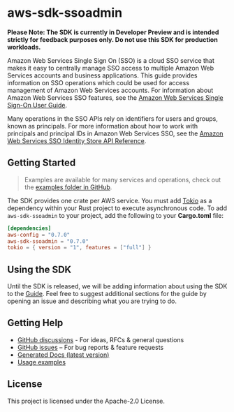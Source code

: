# aws-sdk-ssoadmin

**Please Note: The SDK is currently in Developer Preview and is intended strictly for
feedback purposes only. Do not use this SDK for production workloads.**

Amazon Web Services Single Sign On (SSO) is a cloud SSO service that makes it easy to centrally manage SSO access to multiple Amazon Web Services accounts and business applications. This guide provides information on SSO operations which could be used for access management of Amazon Web Services accounts. For information about Amazon Web Services SSO features, see the [Amazon Web Services Single Sign-On User Guide](https://docs.aws.amazon.com/singlesignon/latest/userguide/what-is.html).

Many operations in the SSO APIs rely on identifiers for users and groups, known as principals. For more information about how to work with principals and principal IDs in Amazon Web Services SSO, see the [Amazon Web Services SSO Identity Store API Reference](https://docs.aws.amazon.com/singlesignon/latest/IdentityStoreAPIReference/welcome.html).

## Getting Started

> Examples are available for many services and operations, check out the
> [examples folder in GitHub](https://github.com/awslabs/aws-sdk-rust/tree/main/examples).

The SDK provides one crate per AWS service. You must add [Tokio](https://crates.io/crates/tokio)
as a dependency within your Rust project to execute asynchronous code. To add `aws-sdk-ssoadmin` to
your project, add the following to your **Cargo.toml** file:

```toml
[dependencies]
aws-config = "0.7.0"
aws-sdk-ssoadmin = "0.7.0"
tokio = { version = "1", features = ["full"] }
```

## Using the SDK

Until the SDK is released, we will be adding information about using the SDK to the
[Guide](https://github.com/awslabs/aws-sdk-rust/blob/main/Guide.md). Feel free to suggest
additional sections for the guide by opening an issue and describing what you are trying to do.

## Getting Help

* [GitHub discussions](https://github.com/awslabs/aws-sdk-rust/discussions) - For ideas, RFCs & general questions
* [GitHub issues](https://github.com/awslabs/aws-sdk-rust/issues/new/choose) – For bug reports & feature requests
* [Generated Docs (latest version)](https://awslabs.github.io/aws-sdk-rust/)
* [Usage examples](https://github.com/awslabs/aws-sdk-rust/tree/main/examples)

## License

This project is licensed under the Apache-2.0 License.

